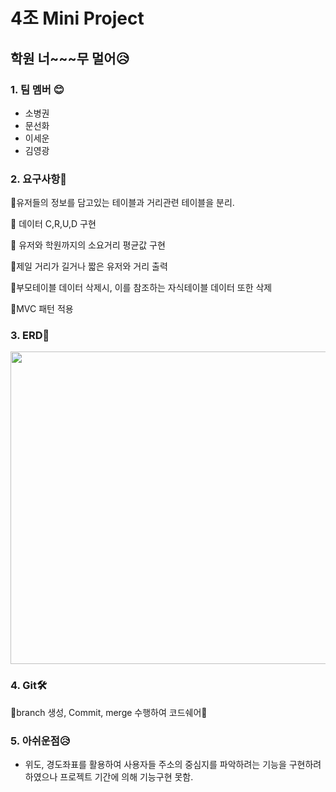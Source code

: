 #  4조 Mini Project
## 학원 너~~~무 멀어😥

### 1. 팀 멤버 😊
* 소병권
* 문선화
* 이세운
* 김영광


### 2. 요구사항🤔

💪유저들의 정보를 담고있는 테이블과 거리관련 테이블을 분리.

💪 데이터 C,R,U,D 구현

💪 유저와 학원까지의 소요거리 평균값 구현

💪제일 거리가 길거나 짧은 유저와 거리 출력

💪부모테이블 데이터 삭제시, 이를 참조하는 자식테이블 데이터 또한 삭제

💪MVC 패턴 적용

### 3. ERD📑

<img src = "https://user-images.githubusercontent.com/102516088/168621867-287342d4-9749-45d5-9786-553bc330dd0f.JPG" width="800" height="500">


### 4. Git🛠️
🤔branch 생성, Commit, merge 수행하여 코드쉐어🤔

### 5. 아쉬운점😥

* 위도, 경도좌표를 활용하여 사용자들 주소의 중심지를 파악하려는 기능을 구현하려 하였으나 프로젝트 기간에 의해 기능구현 못함.

